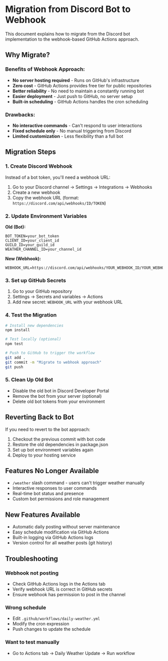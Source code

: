 # Migration from Discord Bot to Webhook

This document explains how to migrate from the Discord bot implementation to the webhook-based GitHub Actions approach.

## Why Migrate?

### Benefits of Webhook Approach:

- **No server hosting required** - Runs on GitHub's infrastructure
- **Zero cost** - GitHub Actions provides free tier for public repositories
- **Better reliability** - No need to maintain a constantly running bot
- **Easier deployment** - Just push to GitHub, no server setup
- **Built-in scheduling** - GitHub Actions handles the cron scheduling

### Drawbacks:

- **No interactive commands** - Can't respond to user interactions
- **Fixed schedule only** - No manual triggering from Discord
- **Limited customization** - Less flexibility than a full bot

## Migration Steps

### 1. Create Discord Webhook

Instead of a bot token, you'll need a webhook URL:

1. Go to your Discord channel → Settings → Integrations → Webhooks
2. Create a new webhook
3. Copy the webhook URL (format: `https://discord.com/api/webhooks/ID/TOKEN`)

### 2. Update Environment Variables

**Old (Bot):**

```
BOT_TOKEN=your_bot_token
CLIENT_ID=your_client_id
GUILD_ID=your_guild_id
WEATHER_CHANNEL_ID=your_channel_id
```

**New (Webhook):**

```
WEBHOOK_URL=https://discord.com/api/webhooks/YOUR_WEBHOOK_ID/YOUR_WEBHOOK_TOKEN
```

### 3. Set up GitHub Secrets

1. Go to your GitHub repository
2. Settings → Secrets and variables → Actions
3. Add new secret: `WEBHOOK_URL` with your webhook URL

### 4. Test the Migration

```bash
# Install new dependencies
npm install

# Test locally (optional)
npm test

# Push to GitHub to trigger the workflow
git add .
git commit -m "Migrate to webhook approach"
git push
```

### 5. Clean Up Old Bot

- Disable the old bot in Discord Developer Portal
- Remove the bot from your server (optional)
- Delete old bot tokens from your environment

## Reverting Back to Bot

If you need to revert to the bot approach:

1. Checkout the previous commit with bot code
2. Restore the old dependencies in package.json
3. Set up bot environment variables again
4. Deploy to your hosting service

## Features No Longer Available

- `/weather` slash command - users can't trigger weather manually
- Interactive responses to user commands
- Real-time bot status and presence
- Custom bot permissions and role management

## New Features Available

- Automatic daily posting without server maintenance
- Easy schedule modification via GitHub Actions
- Built-in logging via GitHub Actions logs
- Version control for all weather posts (git history)

## Troubleshooting

### Webhook not posting

- Check GitHub Actions logs in the Actions tab
- Verify webhook URL is correct in GitHub secrets
- Ensure webhook has permission to post in the channel

### Wrong schedule

- Edit `.github/workflows/daily-weather.yml`
- Modify the cron expression
- Push changes to update the schedule

### Want to test manually

- Go to Actions tab → Daily Weather Update → Run workflow
